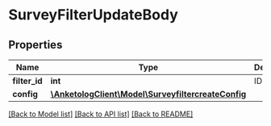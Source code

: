 # SurveyFilterUpdateBody

## Properties
Name | Type | Description | Notes
------------ | ------------- | ------------- | -------------
**filter_id** | **int** | ID фильтра | 
**config** | [**\AnketologClient\Model\SurveyfiltercreateConfig**](SurveyfiltercreateConfig.md) |  | [optional] 

[[Back to Model list]](../README.md#documentation-for-models) [[Back to API list]](../README.md#documentation-for-api-endpoints) [[Back to README]](../README.md)


